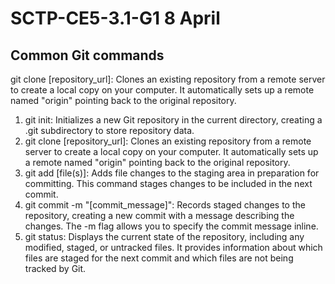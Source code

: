 # SCTP-CE5-3.1-G1 8 April

## Common Git commands
git clone [repository_url]: Clones an existing repository from a remote server to create a local copy on your computer. It automatically sets up a remote named "origin" pointing back to the original repository.
1. git init: Initializes a new Git repository in the current directory, creating a .git subdirectory to store repository data.
2. git clone [repository_url]: Clones an existing repository from a remote server to create a local copy on your computer. It automatically sets up a remote named "origin" pointing back to the original repository.
3. git add [file(s)]: Adds file changes to the staging area in preparation for committing. This command stages changes to be included in the next commit.
4. git commit -m "[commit_message]": Records staged changes to the repository, creating a new commit with a message describing the changes. The -m flag allows you to specify the commit message inline.
5. git status: Displays the current state of the repository, including any modified, staged, or untracked files. It provides information about which files are staged for the next commit and which files are not being tracked by Git.